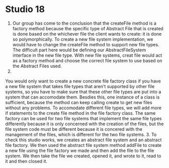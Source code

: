 # Studio 18
1. Our group has come to the conclusion that the createFile method is a factory method because the specific type
of Abstract File that is created is done based on the whichever file the client wants to create: it is done so
polymorphically. 
To create a new file system implementation, we would have to change the createFile method to support new file types.
The difficult part here would be defining our AbstractFileSystem interface in the new file type.
With new file systems, creat file would act as a factory method and choose the correct file system to use based on the 
Abstract Files used.
2. 
You would only want to create a new concrete file factory class if you have a new file 
system that takes file types that aren't supported by other file systems, so you have to
make sure that these other file types are put into a system that can accomodate them. 
Besdies this, one instance of a class is sufficient, because the method can keep calling
create to get new files without any problems. To accomodate different file types, we will 
add more if statements to the create file method in the file factory class. The same 
factory can be used for two file systems that implement the same file types differently 
because it is only concerned with the creation of the files, but the file system code 
must be different because it is concered with the management of the files, which is 
different for the two file systems.
3. To check this studio works, we creates an abstract file system and an abstract file factory. We then used the abstract file system method addFile to 
create a new file using the file factory we made and then add the file to the file system. We then take the file we created, opened it, and wrote to it, read to it
and then closed it.
 
